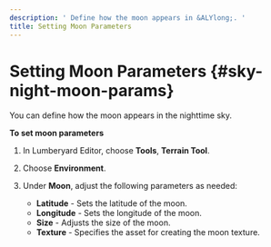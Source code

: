 ```yaml
---
description: ' Define how the moon appears in &ALYlong;. '
title: Setting Moon Parameters
---
```

# Setting Moon Parameters {#sky-night-moon-params}

You can define how the moon appears in the nighttime sky\.

**To set moon parameters**

1. In Lumberyard Editor, choose **Tools**, ****Terrain Tool****\.

1. Choose **Environment**\.

1. Under **Moon**, adjust the following parameters as needed:
   + **Latitude** - Sets the latitude of the moon\.
   + **Longitude** - Sets the longitude of the moon\.
   + **Size** - Adjusts the size of the moon\.
   + **Texture** - Specifies the asset for creating the moon texture\.